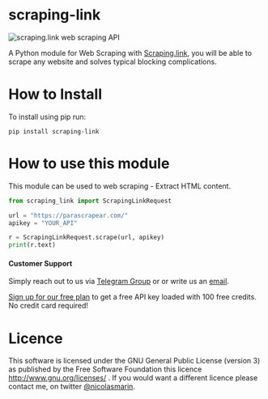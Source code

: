 # scraping-link

![scraping.link web scraping API](https://scraping.link/wp-content/uploads/2021/04/scrapinglink.png)

A Python module for Web Scraping with [Scraping.link](https://scraping.link), you will be able to scrape any website and solves typical blocking complications.

# How to Install

To install using pip run:

    pip install scraping-link

# How to use this module

This module can be used to web scraping - Extract HTML content.

``` Python
from scraping_link import ScrapingLinkRequest

url = "https://parascrapear.com/"
apikey = "YOUR_API"

r = ScrapingLinkRequest.scrape(url, apikey)
print(r.text)


```

#### Customer Support
Simply reach out to us via [Telegram Group](https://t.me/joinchat/AwFbIh1PuwuEgCk0gVgS4g) or or write us an [email](mailto:info@scraping.link).

[Sign up for our free plan](https://app.scraping.link/register) to get a free API key loaded with 100 free credits. No credit card required!


# Licence

This software is licensed under the GNU General Public License (version 3) as published by the Free Software Foundation this licence http://www.gnu.org/licenses/ . If you would want a different licence please contact me, on twitter [@nicolasmarin](https://twitter.com/@nicolasmarin).
